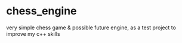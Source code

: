 # chess_engine
very simple chess game &amp; possible future engine, as a test project to improve my c++ skills
